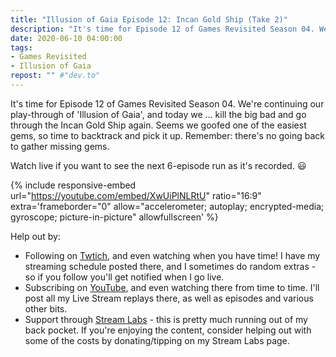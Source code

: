 ```yaml
---
title: "Illusion of Gaia Episode 12: Incan Gold Ship (Take 2)"
description: "It's time for Episode 12 of Games Revisited Season 04. We're continuing our play-through of 'Illusion of Gaia', and today we &hellip; kill the big bad and go through the Incan Gold Ship again. Seems we goofed one of the easiest gems, so time to backtrack and pick it up. Remember: there's no going back to gather missing gems."
date: 2020-06-10 04:00:00
tags:
- Games Revisited
- Illusion of Gaia
repost: "" #"dev.to"
---
```


It's time for Episode 12 of Games Revisited Season 04. We're continuing our play-through of 'Illusion of Gaia', and today we &hellip; kill the big bad and go through the Incan Gold Ship again. Seems we goofed one of the easiest gems, so time to backtrack and pick it up. Remember: there's no going back to gather missing gems.

Watch live if you want to see the next 6-episode run as it's recorded. :smiley:
<!--more-->

{% include responsive-embed url="https://youtube.com/embed/XwUiPlNLRtU" ratio="16:9" extra='frameborder="0" allow="accelerometer; autoplay; encrypted-media; gyroscope; picture-in-picture" allowfullscreen' %}

Help out by:
 * Following on [Twtich](https://twitch.tv/AnonJr_Live), and even watching when you have time! I have my streaming schedule posted there, and I sometimes do random extras - so if you follow you'll get notified when I go live.
 * Subscribing on [YouTube](http://www.youtube.com/channel/UCXafqhKHbkSUIrq0LAuu0tw), and even watching there from time to time. I'll post all my Live Stream replays there, as well as episodes and various other bits.
 * Support through [Stream Labs](https://streamlabs.com/anonjr_live) - this is pretty much running out of my back pocket. If you're enjoying the content, consider helping out with some of the costs by donating/tipping on my Stream Labs page.